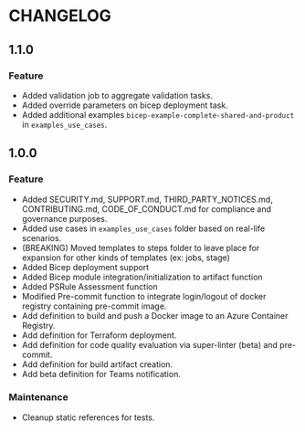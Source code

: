 # CHANGELOG

## 1.1.0

### Feature

- Added validation job to aggregate validation tasks.
- Added override parameters on bicep deployment task.
- Added additional examples `bicep-example-complete-shared-and-product` in `examples_use_cases`.

## 1.0.0

### Feature

- Added SECURITY.md, SUPPORT.md, THIRD_PARTY_NOTICES.md, CONTRIBUTING.md, CODE_OF_CONDUCT.md for compliance and governance purposes.
- Added use cases in `examples_use_cases` folder based on real-life scenarios.
- (BREAKING) Moved templates to steps folder to leave place for expansion for other kinds of templates (ex: jobs, stage)
- Added Bicep deployment support
- Added Bicep module integration/initialization to artifact function
- Added PSRule Assessment function
- Modified Pre-commit function to integrate login/logout of docker registry containing pre-commit image.
- Add definition to build and push a Docker image to an Azure Container Registry.
- Add definition for Terraform deployment.
- Add definition for code quality evaluation via super-linter (beta) and pre-commit.
- Add definition for build artifact creation.
- Add beta definition for Teams notification.

### Maintenance

- Cleanup static references for tests.
